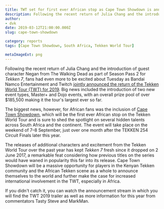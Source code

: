 ```yaml
---
title: TWT set for first ever African stop as Cape Town Showdown is announced for 2019 season
description: Following the recent return of Julia Chang and the introduction of Negan to Tekken 7, fans had even more to be excited about Tuesday as Bandai Namco Entertainment and Twitch jointly announced the return of the Tekken World Tour (TWT) for 2019.
author:
- dvk
date: 2019-03-12T21:00:00.000Z
slug: cape-town-showdown

category: reports
tags: [Cape Town Showdown, South Africa, Tekken World Tour]

metaImageExt: png
---
```

<p>Following the recent return of Julia Chang and the introduction of guest character Negan from The Walking Dead as part of Season Pass 2 for <em>Tekken 7</em>, fans had even more to be excited about Tuesday as Bandai Namco Entertainment and Twitch <a href="https://www.businesswire.com/news/home/20190312005321/en/BANDAI-NAMCO-Entertainment-America-Twitch®-Officially-Announce" target="_blank">jointly announced the return of the Tekken World Tour (TWT) for 2019</a>. Big news included the introduction of two new event types, Master+ and Dojo events, with an overall prize pool of over $185,500 making it the tour's largest ever so far.</p>
<p>The biggest news, however, for African fans was the inclusion of <a href="https://twitter.com/CTSFGC" target="_blank">Cape Town Showdown</a>, which will be the first ever African stop on the Tekken World Tour and is sure to shed the spotlight on several hidden talents across South Africa and the continent. The event will take place on the weekend of 7–8 September, just over one month after the TEKKEN 254 Circuit Finals later this year.</p>
<p>The releases of additional characters and excitement from the Tekken World Tour over the past year has kept <em>Tekken 7</em> fresh since it dropped on 2 June 2017, a remarkable feat considering how previous titles on the series would have waned in popularity this far into its release. Cape Town Showdown will be a massive opportunity for players in the Kenyan Tekken community and the African Tekken scene as a whole to announce themselves to the world and further make the case for increased international involvement in the TWT, especially in Africa.</p>
<p>If you didn't catch it, you can watch the announcement stream in which you will find the TWT 2019 trailer as well as more information for this year from commentators Tasty Steve and MarkMan.</p>

<div class="d-none d-lg-flex justify-content-center mb-3">
    <!-- Add a placeholder for the Twitch embed -->
    <div id="twitch-embed"></div>
    <!-- Load the Twitch embed script -->
    <script src="https://player.twitch.tv/js/embed/v1.js"></script>
    <!-- Create a Twitch.Player object. This will render within the placeholder div -->
    <script type="text/javascript">
    const params = {
        video: "394449529",
        width: "720px",
        height: "405px",
        autoplay: false,
    }
    const player = new Twitch.Player("twitch-embed", params);
    </script>
</div>